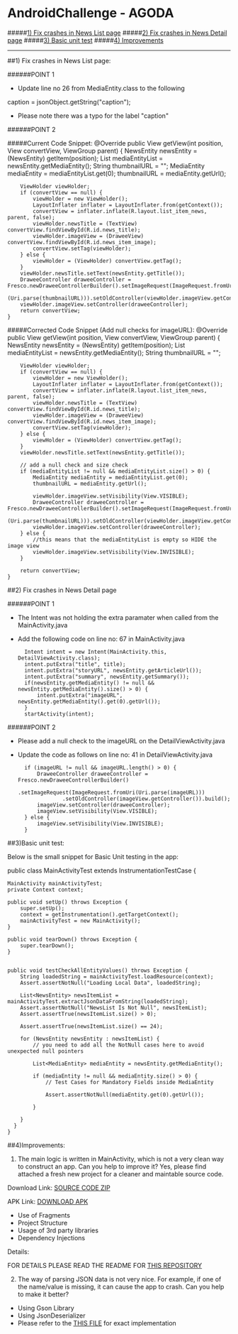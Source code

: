 # AndroidChallenge - AGODA
#####[1) Fix crashes in News List page](https://github.com/AabidMulani/android_AndroidChallenge_AGODA#1-fix-crashes-in-news-list-page-1)
#####[2) Fix crashes in News Detail page](https://github.com/AabidMulani/android_AndroidChallenge_AGODA#2-fix-crashes-in-news-detail-page-1)
#####[3) Basic unit test](https://github.com/AabidMulani/android_AndroidChallenge_AGODA#3basic-unit-test)
#####[4) Improvements](https://github.com/AabidMulani/android_AndroidChallenge_AGODA#4improvements)

-------

##1) Fix crashes in News List page:


######POINT 1

- Update line no 26 from MediaEntity.class to the following

caption = jsonObject.getString("caption");

- Please note there was a typo for the label "caption"

######POINT 2

#####Current Code Snippet:
	@Override
    public View getView(int position, View convertView, ViewGroup parent) {
        NewsEntity newsEntity = (NewsEntity) getItem(position);
        List<MediaEntity> mediaEntityList = newsEntity.getMediaEntity();
        String thumbnailURL = "";
        MediaEntity mediaEntity = mediaEntityList.get(0);
        thumbnailURL = mediaEntity.getUrl();

        ViewHolder viewHolder;
        if (convertView == null) {
            viewHolder = new ViewHolder();
            LayoutInflater inflater = LayoutInflater.from(getContext());
            convertView = inflater.inflate(R.layout.list_item_news, parent, false);
            viewHolder.newsTitle = (TextView) convertView.findViewById(R.id.news_title);
            viewHolder.imageView = (DraweeView) convertView.findViewById(R.id.news_item_image);
            convertView.setTag(viewHolder);
        } else {
            viewHolder = (ViewHolder) convertView.getTag();
        }
        viewHolder.newsTitle.setText(newsEntity.getTitle());
        DraweeController draweeController = Fresco.newDraweeControllerBuilder().setImageRequest(ImageRequest.fromUri
                (Uri.parse(thumbnailURL))).setOldController(viewHolder.imageView.getController()).build();
        viewHolder.imageView.setController(draweeController);
        return convertView;
    }

#####Corrected Code Snippet (Add null checks for imageURL):
    @Override
    public View getView(int position, View convertView, ViewGroup parent) {
        NewsEntity newsEntity = (NewsEntity) getItem(position);
        List<MediaEntity> mediaEntityList = newsEntity.getMediaEntity();
        String thumbnailURL = "";

        ViewHolder viewHolder;
        if (convertView == null) {
            viewHolder = new ViewHolder();
            LayoutInflater inflater = LayoutInflater.from(getContext());
            convertView = inflater.inflate(R.layout.list_item_news, parent, false);
            viewHolder.newsTitle = (TextView) convertView.findViewById(R.id.news_title);
            viewHolder.imageView = (DraweeView) convertView.findViewById(R.id.news_item_image);
            convertView.setTag(viewHolder);
        } else {
            viewHolder = (ViewHolder) convertView.getTag();
        }
        viewHolder.newsTitle.setText(newsEntity.getTitle());

        // add a null check and size check
        if (mediaEntityList != null && mediaEntityList.size() > 0) {
            MediaEntity mediaEntity = mediaEntityList.get(0);
            thumbnailURL = mediaEntity.getUrl();

            viewHolder.imageView.setVisibility(View.VISIBLE);
            DraweeController draweeController = Fresco.newDraweeControllerBuilder().setImageRequest(ImageRequest.fromUri
                    (Uri.parse(thumbnailURL))).setOldController(viewHolder.imageView.getController()).build();
            viewHolder.imageView.setController(draweeController);
        } else {
            //this means that the mediaEntityList is empty so HIDE the image view
            viewHolder.imageView.setVisibility(View.INVISIBLE);
        }

        return convertView;
    }


##2) Fix crashes in News Detail page

######POINT 1

- The Intent was not holding the extra paramater when called from the MainActivity.java

- Add the following code on line no: 67 in MainActivity.java


		Intent intent = new Intent(MainActivity.this, DetailViewActivity.class);
        intent.putExtra("title", title);
        intent.putExtra("storyURL", newsEntity.getArticleUrl());
        intent.putExtra("summary", newsEntity.getSummary());
        if(newsEntity.getMediaEntity() != null && newsEntity.getMediaEntity().size() > 0) {
            intent.putExtra("imageURL", newsEntity.getMediaEntity().get(0).getUrl());
        }
        startActivity(intent);


######POINT 2
- Please add a null check to the imageURL on the DetailViewActivity.java
- Update the code as follows on line no: 41 in DetailViewActivity.java

        if (imageURL != null && imageURL.length() > 0) {
            DraweeController draweeController = Fresco.newDraweeControllerBuilder()
                    .setImageRequest(ImageRequest.fromUri(Uri.parse(imageURL)))
                    .setOldController(imageView.getController()).build();
            imageView.setController(draweeController);
            imageView.setVisibility(View.VISIBLE);
        } else {
            imageView.setVisibility(View.INVISIBLE);
        }


##3)Basic unit test:

Below is the small snippet for Basic Unit testing in the app:

public class MainActivityTest extends InstrumentationTestCase {

    MainActivity mainActivityTest;
    private Context context;

    public void setUp() throws Exception {
        super.setUp();
        context = getInstrumentation().getTargetContext();
        mainActivityTest = new MainActivity();
    }

    public void tearDown() throws Exception {
        super.tearDown();
    }


    public void testCheckAllEntityValues() throws Exception {
        String loadedString = mainActivityTest.loadResource(context);
        Assert.assertNotNull("Loading Local Data", loadedString);

        List<NewsEntity> newsItemList = mainActivityTest.extractJsonDataFromString(loadedString);
        Assert.assertNotNull("NewsList Is Not Null", newsItemList);
        Assert.assertTrue(newsItemList.size() > 0);

        Assert.assertTrue(newsItemList.size() == 24);

        for (NewsEntity newsEntity : newsItemList) {
            // you need to add all the NotNull cases here to avoid unexpected null pointers

            List<MediaEntity> mediaEntity = newsEntity.getMediaEntity();

            if (mediaEntity != null && mediaEntity.size() > 0) {
                // Test Cases for Mandatory Fields inside MediaEntity

                Assert.assertNotNull(mediaEntity.get(0).getUrl());

            }

        }
      }
    }


##4)Improvements:

1) The main logic is written in MainActivity, which is not a very clean way to construct an app. Can you help to improve it?
Yes, please find attached a fresh new project for a cleaner and maintable source code.

Download Link: [SOURCE CODE ZIP](https://drive.google.com/file/d/0BxJ0KCoLDAvnVW1DV2JGblZEeVk/view?usp=sharing)

APK Link: [DOWNLOAD APK](https://drive.google.com/file/d/0BxJ0KCoLDAvnUEJIM1kyMlZMWmc/view?usp=sharing)

- Use of Fragments
- Project Structure
- Usage of 3rd party libraries
- Dependency Injections


Details:

FOR DETAILS PLEASE READ THE README FOR [THIS REPOSITORY](https://github.com/AabidMulani/android-ChallengeAnswer-Agoda)



2) The way of parsing JSON data is not very nice. For example, if one of the name/value is missing, it can cause the app to crash. Can you help to make it better?

- Using Gson Library
- Using JsonDeserializer
- Please refer to the [THIS FILE](https://github.com/AabidMulani/android-ChallengeAnswer-Agoda/blob/master/app/src/main/java/news/agoda/com/technewssample/utils/NullStringToEmptyAdapterFactory.java) for exact implementation
